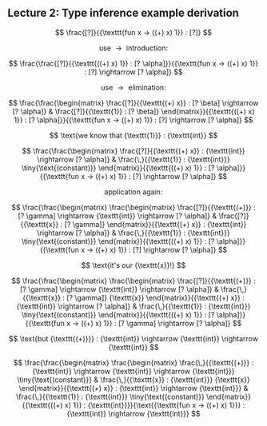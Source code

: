 ## Lecture 2: Type inference example derivation

$$ \frac{[?]}{{\texttt{fun x -> ((+) x) 1}} : [?]} $$

$$ \text{use } \rightarrow \text{ introduction:} $$

$$ \frac{\frac{[?]}{{\texttt{((+) x) 1}} : [?
   \alpha]}}{{\texttt{fun x -> ((+) x) 1}} : [?] 
\rightarrow
   [? \alpha]} $$

$$ \text{use } \rightarrow \text{ elimination:} $$

$$ \frac{\frac{\begin{matrix}
     \frac{[?]}{{\texttt{(+) x}} : [? \beta] \rightarrow [?
     \alpha]} & \frac{[?]}{{\texttt{1}} : [? \beta]}
   \end{matrix}}{{\texttt{((+) x) 1}} : [?
   \alpha]}}{{\texttt{fun x -> ((+) x) 1}} : [?] 
\rightarrow
   [? \alpha]} $$

$$ \text{we know that {\texttt{1}}} : {\texttt{int}} $$

$$ \frac{\frac{\begin{matrix}
     \frac{[?]}{{\texttt{(+) x}} :
     {\texttt{int}} \rightarrow [? \alpha]} &
     \frac{\,}{{\texttt{1}} : {\texttt{int}}}
     \tiny{\text{(constant)}}
   \end{matrix}}{{\texttt{((+) x) 1}} : [?
   \alpha]}}{{\texttt{fun x -> ((+) x) 1}} : [?] 
\rightarrow
   [? \alpha]} $$

$$ \text{application again:} $$

$$ \frac{\frac{\begin{matrix}
     \frac{\begin{matrix}
       \frac{[?]}{{\texttt{(+)}} : [? \gamma] \rightarrow
       {\texttt{int}} \rightarrow [? \alpha]} &
       \frac{[?]}{{\texttt{x}} : [? \gamma]}
     \end{matrix}}{{\texttt{(+) x}} :
     {\texttt{int}} \rightarrow [? \alpha]} &
     \frac{\,}{{\texttt{1}} : {\texttt{int}}}
     \tiny{\text{(constant)}}
   \end{matrix}}{{\texttt{((+) x) 1}} : [?
   \alpha]}}{{\texttt{fun x -> ((+) x) 1}} : [?] 
\rightarrow
   [? \alpha]} $$

$$ \text{it's our {\texttt{x}}!} $$

$$ \frac{\frac{\begin{matrix}
     \frac{\begin{matrix}
       \frac{[?]}{{\texttt{(+)}} : [? \gamma] \rightarrow
       {\texttt{int}} \rightarrow [? \alpha]} &
       \frac{\,}{{\texttt{x}} : [? \gamma]}
       {\texttt{x}}
     \end{matrix}}{{\texttt{(+) x}} :
     {\texttt{int}} \rightarrow [? \alpha]} &
     \frac{\,}{{\texttt{1}} : {\texttt{int}}}
     \tiny{\text{(constant)}}
   \end{matrix}}{{\texttt{((+) x) 1}} : [?
   \alpha]}}{{\texttt{fun x -> ((+) x) 1}} : [? \gamma]
   \rightarrow [? \alpha]} $$

$$ \text{but {\texttt{(+)}}} : {\texttt{int}}
   \rightarrow {\texttt{int}} \rightarrow
   {\texttt{int}} $$

$$ \frac{\frac{\begin{matrix}
     \frac{\begin{matrix}
       \frac{\,}{{\texttt{(+)}} : {\texttt{int}}
       \rightarrow {\texttt{int}} \rightarrow
       {\texttt{int}}} \tiny{\text{(constant)}} &
       \frac{\,}{{\texttt{x}} : {\texttt{int}}}
       {\texttt{x}}
     \end{matrix}}{{\texttt{(+) x}} :
     {\texttt{int}} \rightarrow
     {\texttt{int}}} & \frac{\,}{{\texttt{1}} :
     {\texttt{int}}} \tiny{\text{(constant)}}
   \end{matrix}}{{\texttt{((+) x) 1}} :
   {\texttt{int}}}}{\text{{\texttt{fun x -> ((+) x)
   1}}} : {\texttt{int}} \rightarrow
   {\texttt{int}}} $$


